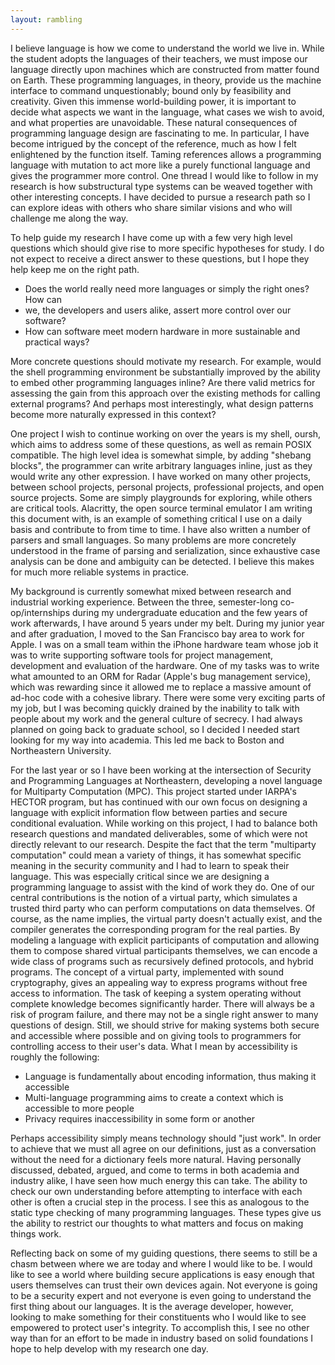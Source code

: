 ```yaml
---
layout: rambling
---
```


I believe language is how we come to understand the world we live in.  While
the student adopts the languages of their teachers, we must impose our language
directly upon machines which are constructed from matter found on Earth.  These
programming languages, in theory, provide us the machine interface to command
unquestionably; bound only by feasibility and creativity.  Given this immense
world-building power, it is important to decide what aspects we want in the
language, what cases we wish to avoid, and what properties are unavoidable.
These natural consequences of programming language design are fascinating to
me.  In particular, I have become intrigued by the concept of the reference,
much as how I felt enlightened by the function itself.  Taming references
allows a programming language with mutation to act more like a purely
functional language and gives the programmer more control.  One thread I would
like to follow in my research is how substructural type systems can be weaved
together with other interesting concepts.  I have decided to pursue a research
path so I can explore ideas with others who share similar visions and who will
challenge me along the way.

To help guide my research I have come up with a few very high level questions
which should give rise to more specific hypotheses for study.  I do not expect
to receive a direct answer to these questions, but I hope they help keep me on
the right path.

- Does the world really need more languages or simply the right ones?  How can
- we, the developers and users alike, assert more control over our
  software?
- How can software meet modern hardware in more sustainable and practical ways?

More concrete questions should motivate my research. For example, would the
shell programming environment be substantially improved by the ability to embed
other programming languages inline?  Are there valid metrics for assessing the
gain from this approach over the existing methods for calling external
programs?  And perhaps most interestingly, what design patterns become more
naturally expressed in this context?

One project I wish to continue working on over the years is my shell, oursh,
which aims to address some of these questions, as well as remain POSIX
compatible.  The high level idea is somewhat simple, by adding "shebang
blocks", the programmer can write arbitrary languages inline, just as they
would write any other expression.  I have worked on many other projects,
between school projects, personal projects, professional projects, and open
source projects.  Some are simply playgrounds for exploring, while others are
critical tools.  Alacritty, the open source terminal emulator I am writing this
document with, is an example of something critical I use on a daily basis and
contribute to from time to time.  I have also written a number of parsers and
small languages.  So many problems are more concretely understood in the frame
of parsing and serialization, since exhaustive case analysis can be done and
ambiguity can be detected. I believe this makes for much more reliable systems
in practice.

My background is currently somewhat mixed between research and industrial
working experience.  Between the three, semester-long co-op/internships during
my undergraduate education and the few years of work afterwards, I have around
5 years under my belt.  During my junior year and after graduation, I moved to
the San Francisco bay area to work for Apple.  I was on a small team within the
iPhone hardware team whose job it was to write supporting software tools for
project management, development and evaluation of the hardware.  One of my
tasks was to write what amounted to an ORM for Radar (Apple's bug management
service), which was rewarding since it allowed me to replace a massive amount
of ad-hoc code with a cohesive library.  There were some very exciting parts of
my job, but I was becoming quickly drained by the inability to talk with people
about my work and the general culture of secrecy.  I had always planned on
going back to graduate school, so I decided I needed start looking for my way
into academia. This led me back to Boston and Northeastern University.

For the last year or so I have been working at the intersection of Security and
Programming Languages at Northeastern, developing a novel language for
Multiparty Computation (MPC).  This project started under IARPA's HECTOR
program, but has continued with our own focus on designing a language with
explicit information flow between parties and secure conditional evaluation.
While working on this project, I had to balance both research questions and
mandated deliverables, some of which were not directly relevant to our
research.  Despite the fact that the term "multiparty computation" could mean a
variety of things, it has somewhat specific meaning in the security community
and I had to learn to speak their language.  This was especially critical since
we are designing a programming language to assist with the kind of work they
do.  One of our central contributions is the notion of a virtual party, which
simulates a trusted third party who can perform computations on data
themselves.  Of course, as the name implies, the virtual party doesn't actually
exist, and the compiler generates the corresponding program for the real
parties.  By modeling a language with explicit participants of computation and
allowing them to compose shared virtual participants themselves, we can encode
a wide class of programs such as recursively defined protocols, and hybrid
programs.  The concept of a virtual party, implemented with sound cryptography,
gives an appealing way to express programs without free access to information.
The task of keeping a system operating without complete knowledge becomes
significantly harder.  There will always be a risk of program failure, and
there may not be a single right answer to many questions of design.  Still, we
should strive for making systems both secure and accessible where possible and
on giving tools to programmers for controlling access to their user's data.
What I mean by accessibility is roughly the following:

- Language is fundamentally about encoding information, thus making it
  accessible
- Multi-language programming aims to create a context which is accessible to
  more people
- Privacy requires inaccessibility in some form or another

Perhaps accessibility simply means technology should "just work". In order to
achieve that we must all agree on our definitions, just as a conversation
without the need for a dictionary feels more natural.  Having personally
discussed, debated, argued, and come to terms in both academia and industry
alike, I have seen how much energy this can take.  The ability to check our own
understanding before attempting to interface with each other is often a crucial
step in the process.  I see this as analogous to the static type checking of
many programming languages.  These types give us the ability to restrict our
thoughts to what matters and focus on making things work.

Reflecting back on some of my guiding questions, there seems to still be a
chasm between where we are today and where I would like to be.  I would like to
see a world where building secure applications is easy enough that users
themselves can trust their own devices again.  Not everyone is going to be a
security expert and not everyone is even going to understand the first thing
about our languages.  It is the average developer, however, looking to make
something for their constituents who I would like to see empowered to protect
user's integrity.  To accomplish this, I see no other way than for an effort to
be made in industry based on solid foundations I hope to help develop with my
research one day.
